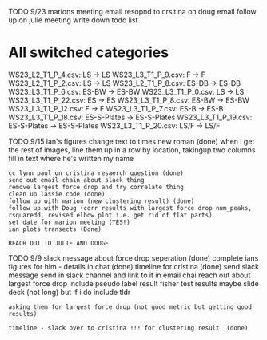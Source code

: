 TODO 9/23
    marions meeting email
    resopnd to crsitina on doug email
    follow up on julie meeting
    write down todo list

# All switched categories
WS23_L2_T1_P_4.csv: LS -> LS
WS23_L3_T1_P_9.csv: F -> F
WS23_L2_T1_P_2.csv: LS -> LS
WS23_L2_T1_P_8.csv: ES-DB -> ES-DB
WS23_L3_T1_P_6.csv: ES-BW -> ES-BW
WS23_L3_T1_P_0.csv: LS -> LS
WS23_L3_T1_P_22.csv: ES -> ES
WS23_L3_T1_P_8.csv: ES-BW -> ES-BW
WS23_L3_T1_P_12.csv: F -> F
WS23_L3_T1_P_7.csv: ES-B -> ES-B
WS23_L3_T1_P_18.csv: ES-S-Plates -> ES-S-Plates
WS23_L3_T1_P_19.csv: ES-S-Plates -> ES-S-Plates
WS23_L3_T1_P_20.csv: LS/F -> LS/F


TODO 9/15
    ian's figures
        change text to times new roman (done)
        when i get the rest of images, line them up in a row by location, takingup two columns
        fill in text where he's written my name

    cc lynn paul on cristina resaerch question (done)
    send out email chain about slack thing
    remove largest force drop and try correlate thing
    clean up lassie code (done)
    follow up with marion (new clustering result) (done)
    follow up with Doug (corr results with largest force drop num_peaks, rsquaredd, revised elbow plot i.e. get rid of flat parts)
    set date for marion meeting (YES!)
    ian plots transects (Done)

    REACH OUT TO JULIE AND DOUGE

TODO 9/9
    slack message about force drop seperation (done)
    complete ians figures for him - details in chat (done)
    timeline for cristina (done)
        send slack message
    send in slack channel and link to it in email chai
    reach out about largest force drop
    include pseudo label result
    fisher test results
    maybe slide deck (not long) but if i do include tldr 

    asking them for largest force drop (not good metric but getting good results)

    timeline - slack over to cristina !!! for clustering result  (done)
